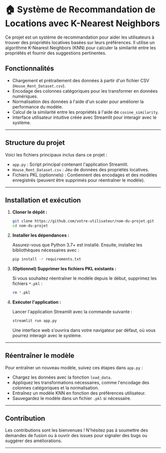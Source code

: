 # 🏠 Système de Recommandation de Locations avec K-Nearest Neighbors

Ce projet est un système de recommandation pour aider les utilisateurs à trouver des propriétés locatives basées sur leurs préférences. Il utilise un algorithme K-Nearest Neighbors (KNN) pour calculer la similarité entre les propriétés et fournir des suggestions pertinentes.

## Fonctionnalités

- Chargement et prétraitement des données à partir d'un fichier CSV (`House_Rent_Dataset.csv`).
- Encodage des colonnes catégoriques pour les transformer en données numériques.
- Normalisation des données à l'aide d'un scaler pour améliorer la performance du modèle.
- Calcul de la similarité entre les propriétés à l'aide de `cosine_similarity`.
- Interface utilisateur intuitive créée avec Streamlit pour interagir avec le système.

---

## Structure du projet

Voici les fichiers principaux inclus dans ce projet :

- `app.py` : Script principal contenant l'application Streamlit.
- `House_Rent_Dataset.csv` : Jeu de données des propriétés locatives.
- Fichiers PKL (optionnels) : Contiennent des encodages et des modèles enregistrés (peuvent être supprimés pour réentraîner le modèle).

---

## Installation et exécution

1. **Cloner le dépôt :**

   ```bash
   git clone https://github.com/votre-utilisateur/nom-du-projet.git
   cd nom-du-projet
   ```

2. **Installer les dépendances :**

   Assurez-vous que Python 3.7+ est installé. Ensuite, installez les bibliothèques nécessaires avec :

   ```bash
   pip install -r requirements.txt
   ```

3. **(Optionnel) Supprimer les fichiers PKL existants :**

   Si vous souhaitez réentraîner le modèle depuis le début, supprimez les fichiers `*.pkl` :

   ```bash
   rm *.pkl
   ```

4. **Exécuter l'application :**

   Lancer l'application Streamlit avec la commande suivante :

   ```bash
   streamlit run app.py
   ```

   Une interface web s'ouvrira dans votre navigateur par défaut, où vous pourrez interagir avec le système.

---

## Réentraîner le modèle

Pour entraîner un nouveau modèle, suivez ces étapes dans `app.py` :
- Chargez les données avec la fonction `load_data`.
- Appliquez les transformations nécessaires, comme l'encodage des colonnes catégoriques et la normalisation.
- Entraînez un modèle KNN en fonction des préférences utilisateur.
- Sauvegardez le modèle dans un fichier `.pkl` si nécessaire.

---

## Contribution

Les contributions sont les bienvenues ! N'hésitez pas à soumettre des demandes de fusion ou à ouvrir des issues pour signaler des bugs ou suggérer des améliorations.

---


